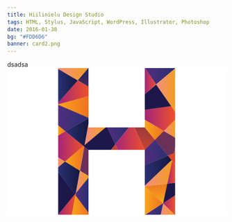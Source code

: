 ```yaml
---
title: Hiilinielu Design Studio
tags: HTML, Stylus, JavaScript, WordPress, Illustrator, Photoshop
date: 2016-01-30
bg: "#FDD6D6"
banner: card2.png
---
```


dsadsa
![dads](card.png)
